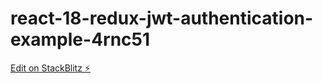 # react-18-redux-jwt-authentication-example-4rnc51

[Edit on StackBlitz ⚡️](https://stackblitz.com/edit/react-18-redux-jwt-authentication-example-4rnc51)